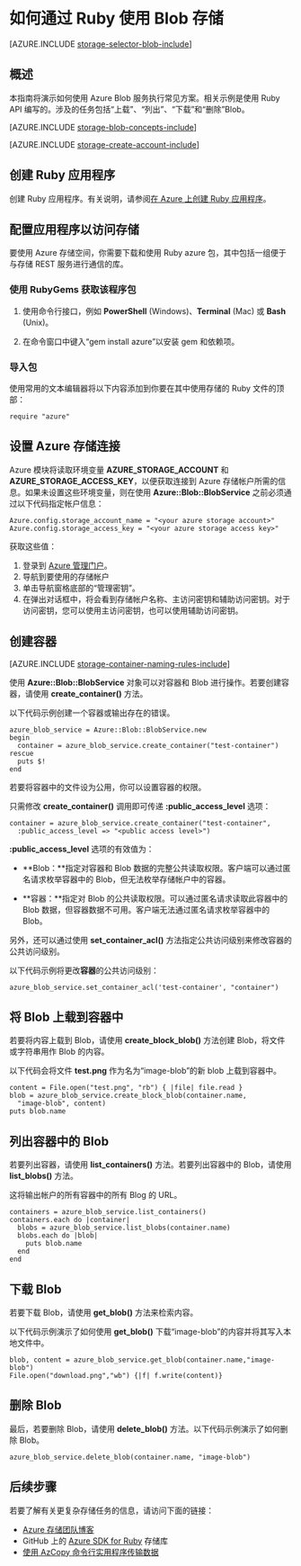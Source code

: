 <properties 
	pageTitle="如何通过 Ruby 使用 Blob 存储 | Windows Azure" 
	description="了解如何使用 Azure Blob 服务上载、下载、列出和删除 Blob 内容。用 Ruby 编写的相关示例。" 
	services="storage" 
	documentationCenter="ruby" 
	authors="tfitzmac" 
	manager="wpickett" 
	editor=""/>

<tags 
	ms.service="storage" 
	ms.date="12/16/2015"
	wacn.date="01/14/2016"/>


# 如何通过 Ruby 使用 Blob 存储

[AZURE.INCLUDE [storage-selector-blob-include](../includes/storage-selector-blob-include.md)]

## 概述

本指南将演示如何使用 Azure Blob 服务执行常见方案。相关示例是使用 Ruby API 编写的。涉及的任务包括“上载”、“列出”、“下载”和“删除”Blob。

[AZURE.INCLUDE [storage-blob-concepts-include](../includes/storage-blob-concepts-include.md)]

[AZURE.INCLUDE [storage-create-account-include](../includes/storage-create-account-include.md)]

## 创建 Ruby 应用程序

创建 Ruby 应用程序。有关说明，请参阅[在 Azure 上创建 Ruby 应用程序](/documentation/articles/virtual-machines-ruby-rails-web-app-linux)。

## 配置应用程序以访问存储

要使用 Azure 存储空间，你需要下载和使用 Ruby azure 包，其中包括一组便于与存储 REST 服务进行通信的库。

### 使用 RubyGems 获取该程序包

1. 使用命令行接口，例如 **PowerShell** (Windows)、**Terminal** (Mac) 或 **Bash** (Unix)。

2. 在命令窗口中键入“gem install azure”以安装 gem 和依赖项。

### 导入包

使用常用的文本编辑器将以下内容添加到你要在其中使用存储的 Ruby 文件的顶部：

	require "azure"

## 设置 Azure 存储连接

Azure 模块将读取环境变量 **AZURE_STORAGE_ACCOUNT** 和 **AZURE_STORAGE_ACCESS_KEY**，以便获取连接到 Azure 存储帐户所需的信息。如果未设置这些环境变量，则在使用 **Azure::Blob::BlobService** 之前必须通过以下代码指定帐户信息：

	Azure.config.storage_account_name = "<your azure storage account>"
	Azure.config.storage_access_key = "<your azure storage access key>"


获取这些值：

1. 登录到 [Azure 管理门户](https://manage.windowsazure.cn/)。
2. 导航到要使用的存储帐户
3. 单击导航窗格底部的“管理密钥”。
4. 在弹出对话框中，将会看到存储帐户名称、主访问密钥和辅助访问密钥。对于访问密钥，您可以使用主访问密钥，也可以使用辅助访问密钥。

## 创建容器

[AZURE.INCLUDE [storage-container-naming-rules-include](../includes/storage-container-naming-rules-include.md)]

使用 **Azure::Blob::BlobService** 对象可以对容器和 Blob 进行操作。若要创建容器，请使用 **create_container()** 方法。

以下代码示例创建一个容器或输出存在的错误。

	azure_blob_service = Azure::Blob::BlobService.new
	begin
	  container = azure_blob_service.create_container("test-container")
	rescue
	  puts $!
	end

若要将容器中的文件设为公用，你可以设置容器的权限。

只需修改 <strong>create_container()</strong> 调用即可传递 **:public_access_level** 选项：

	container = azure_blob_service.create_container("test-container",
	  :public_access_level => "<public access level>")


**:public_access_level** 选项的有效值为：

* **Blob：**指定对容器和 Blob 数据的完整公共读取权限。客户端可以通过匿名请求枚举容器中的 Blob，但无法枚举存储帐户中的容器。

* **容器：**指定对 Blob 的公共读取权限。可以通过匿名请求读取此容器中的 Blob 数据，但容器数据不可用。客户端无法通过匿名请求枚举容器中的 Blob。

另外，还可以通过使用 **set_container_acl()** 方法指定公共访问级别来修改容器的公共访问级别。

以下代码示例将更改**容器**的公共访问级别：

	azure_blob_service.set_container_acl('test-container', "container")

## 将 Blob 上载到容器中

若要将内容上载到 Blob，请使用 **create_block_blob()** 方法创建 Blob，将文件或字符串用作 Blob 的内容。 

以下代码会将文件 **test.png** 作为名为“image-blob”的新 blob 上载到容器中。

	content = File.open("test.png", "rb") { |file| file.read }
	blob = azure_blob_service.create_block_blob(container.name,
	  "image-blob", content)
	puts blob.name

## 列出容器中的 Blob

若要列出容器，请使用 **list_containers()** 方法。若要列出容器中的 Blob，请使用 **list_blobs()** 方法。

这将输出帐户的所有容器中的所有 Blog 的 URL。

	containers = azure_blob_service.list_containers()
	containers.each do |container|
	  blobs = azure_blob_service.list_blobs(container.name)
	  blobs.each do |blob|
	    puts blob.name
	  end
	end

## 下载 Blob

若要下载 Blob，请使用 **get_blob()** 方法来检索内容。 

以下代码示例演示了如何使用 **get_blob()** 下载“image-blob”的内容并将其写入本地文件中。

	blob, content = azure_blob_service.get_blob(container.name,"image-blob")
	File.open("download.png","wb") {|f| f.write(content)}

## 删除 Blob
最后，若要删除 Blob，请使用 **delete_blob()** 方法。以下代码示例演示了如何删除 Blob。

	azure_blob_service.delete_blob(container.name, "image-blob")

## 后续步骤

若要了解有关更复杂存储任务的信息，请访问下面的链接：

- [Azure 存储团队博客](http://blogs.msdn.com/b/windowsazurestorage/)
- GitHub 上的 [Azure SDK for Ruby](https://github.com/WindowsAzure/azure-sdk-for-ruby) 存储库
- [使用 AzCopy 命令行实用程序传输数据](/documentation/articles/storage-use-azcopy)

<!---HONumber=Mooncake_0104_2016-->